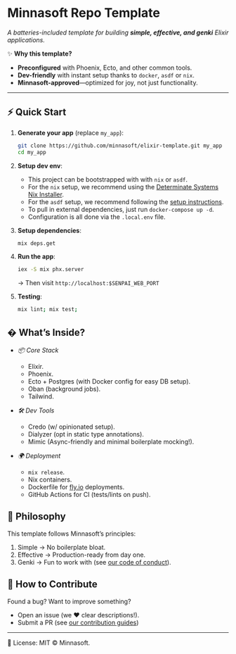# Minnasoft Repo Template

*A batteries-included template for building **simple, effective, and genki** Elixir applications.*

✨ **Why this template?**
- **Preconfigured** with Phoenix, Ecto, and other common tools.
- **Dev-friendly** with instant setup thanks to `docker`, `asdf` or `nix`.
- **Minnasoft-approved**—optimized for joy, not just functionality.

---

## ⚡ Quick Start

1. **Generate your app** (replace `my_app`):
   ```sh
   git clone https://github.com/minnasoft/elixir-template.git my_app
   cd my_app
   ```
2. **Setup dev env**:
   - This project can be bootstrapped with with `nix` or `asdf`.
   - For the `nix` setup, we recommend using the [Determinate Systems Nix Installer](https://github.com/DeterminateSystems/nix-installer).
   - For the `asdf` setup, we recommend following the [setup instructions](https://github.com/asdf-vm/asdf).
   - To pull in external dependencies, just run `docker-compose up -d`.
   - Configuration is all done via the `.local.env` file.

3. **Setup dependencies**:
   ```sh
   mix deps.get
   ```

4. **Run the app**:
   ```sh
   iex -S mix phx.server
   ```
   → Then visit `http://localhost:$SENPAI_WEB_PORT`

5. **Testing**:
   ```sh
   mix lint; mix test;
   ```

## � What’s Inside?

- *📦 Core Stack*
    - Elixir.
    - Phoenix.
    - Ecto + Postgres (with Docker config for easy DB setup).
    - Oban (background jobs).
    - Tailwind.

- *🛠️ Dev Tools*
    - Credo (w/ opinionated setup).
    - Dialyzer (opt in static type annotations).
    - Mimic (Async-friendly and minimal boilerplate mocking!).

- *🌍 Deployment*
    - `mix release`.
    - Nix containers.
    - Dockerfile for [fly.io](https://fly.io) deployments.
    - GitHub Actions for CI (tests/lints on push).

## 🎯 Philosophy

This template follows Minnasoft’s principles:

1) Simple → No boilerplate bloat.
2) Effective → Production-ready from day one.
3) Genki → Fun to work with (see [our code of conduct](./CODE_OF_CONDUCT.md)).

## 🤝 How to Contribute

Found a bug? Want to improve something?
- Open an issue (we ♥ clear descriptions!).
- Submit a PR (see [our contribution guides](./CONTRIBUTING.md))

---

📜 License: MIT © Minnasoft.
